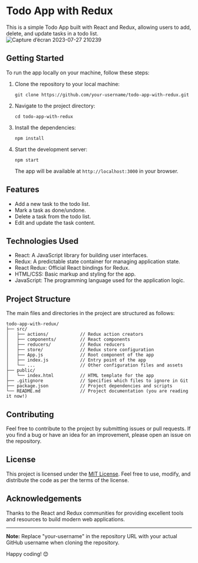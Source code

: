 # Todo App with Redux

This is a simple Todo App built with React and Redux, allowing users to add, delete, and update tasks in a todo list.
![Capture d’écran 2023-07-27 210239](https://github.com/malakMkh/todo-redux/assets/123992427/d37d8f34-f8dd-4944-8677-104a306ae0b7)

## Getting Started

To run the app locally on your machine, follow these steps:

1. Clone the repository to your local machine:

   ```
   git clone https://github.com/your-username/todo-app-with-redux.git
   ```

2. Navigate to the project directory:

   ```
   cd todo-app-with-redux
   ```

3. Install the dependencies:

   ```
   npm install
   ```

4. Start the development server:

   ```
   npm start
   ```

   The app will be available at `http://localhost:3000` in your browser.

## Features

- Add a new task to the todo list.
- Mark a task as done/undone.
- Delete a task from the todo list.
- Edit and update the task content.

## Technologies Used

- React: A JavaScript library for building user interfaces.
- Redux: A predictable state container for managing application state.
- React Redux: Official React bindings for Redux.
- HTML/CSS: Basic markup and styling for the app.
- JavaScript: The programming language used for the application logic.

## Project Structure

The main files and directories in the project are structured as follows:

```
todo-app-with-redux/
├── src/
│   ├── actions/            // Redux action creators
│   ├── components/         // React components
│   ├── reducers/           // Redux reducers
│   ├── store/              // Redux store configuration
│   ├── App.js              // Root component of the app
│   ├── index.js            // Entry point of the app
│   └── ...                 // Other configuration files and assets
├── public/
│   └── index.html          // HTML template for the app
├── .gitignore              // Specifies which files to ignore in Git
├── package.json            // Project dependencies and scripts
└── README.md               // Project documentation (you are reading it now!)
```

## Contributing

Feel free to contribute to the project by submitting issues or pull requests. If you find a bug or have an idea for an improvement, please open an issue on the repository.

## License

This project is licensed under the [MIT License](LICENSE). Feel free to use, modify, and distribute the code as per the terms of the license.

## Acknowledgements

Thanks to the React and Redux communities for providing excellent tools and resources to build modern web applications.

---

**Note:** Replace "your-username" in the repository URL with your actual GitHub username when cloning the repository.

Happy coding! 😊
